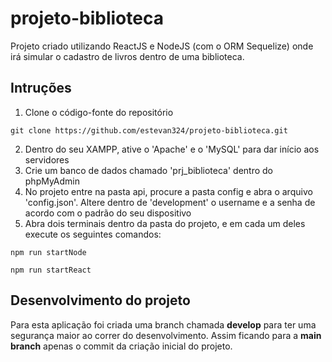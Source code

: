 # projeto-biblioteca
Projeto criado utilizando ReactJS e NodeJS (com o ORM Sequelize) onde irá simular o cadastro de livros dentro de uma biblioteca.

## Intruções
1. Clone o código-fonte do repositório

`git clone https://github.com/estevan324/projeto-biblioteca.git`

2. Dentro do seu XAMPP, ative o 'Apache' e o 'MySQL' para dar início aos servidores
3. Crie um banco de dados chamado 'prj_biblioteca' dentro do phpMyAdmin
4. No projeto entre na pasta api, procure a pasta config e abra o arquivo 'config.json'. Altere dentro de 'development' o username e a senha de acordo com o padrão do seu dispositivo
5. Abra dois terminais dentro da pasta do projeto, e em cada um deles execute os seguintes comandos:

`npm run startNode`

`npm run startReact`

## Desenvolvimento do projeto
Para esta aplicação foi criada uma branch chamada **develop** para ter uma segurança maior ao correr do desenvolvimento. Assim ficando para a **main branch** apenas o commit da criação inicial do projeto.
